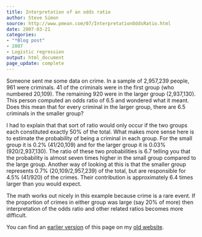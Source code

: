 ```yaml
---
title: Interpretation of an odds ratio
author: Steve Simon
source: http://www.pmean.com/07/InterpretationOddsRatio.html
date: 2007-03-21
categories:
- "*Blog post"
- 2007
- Logistic regression
output: html_document
page_update: complete
---
```


Someone sent me some data on crime. In a sample of 2,957,239 people, 961 were criminals. 41 of the criminals were in the first group (who numbered 20,109). The remaining 920 were in the larger group (2,937,130). This person computed an odds ratio of 6.5 and wondered what it meant. Does this mean that for every criminal in the larger group, there are 6.5 criminals in the smaller group?

I had to explain that that sort of ratio would only occur if the two groups each constituted exactly 50% of the total. What makes more sense here is to estimate the probability of being a criminal in each group. For the small group it is 0.2% (41/20,109) and for the larger group it is 0.03% (920/2,937,130). The ratio of these two probabilities is 6.7 telling you that the probability is almost seven times higher in the small group compared to the large group. Another way of looking at this is that the smaller group represents 0.7% (20,109/2,957,239) of the total, but are responsible for 4.5% (41/920) of the crimes. Their contribution is approximately 6.4 times larger than you would expect.

The math works out nicely in this example because crime is a rare event. If the proportion of crimes in either group was large (say 20% of more) then interpretation of the odds ratio and other related ratios becomes more difficult.

You can find an [earlier version][sim1] of this page on my [old website][sim2].

[sim1]: http://www.pmean.com/07/InterpretationOddsRatio.html
[sim2]: http://www.pmean.com

